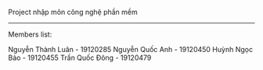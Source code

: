 Project nhập môn công nghệ phần mềm
***
Members list:

Nguyễn Thành Luân - 19120285
Nguyễn Quốc Anh - 19120450
Huỳnh Ngọc Bảo - 19120455
Trần Quốc Đông - 19120479
